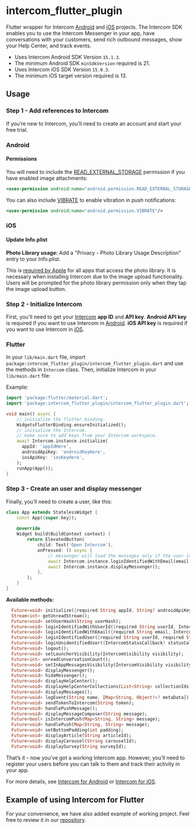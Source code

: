 # intercom_flutter_plugin

Flutter wrapper for Intercom [Android](https://github.com/intercom/intercom-android) and [iOS](https://github.com/intercom/intercom-ios) projects. The Intercom SDK enables you to use the Intercom Messenger in your app, have conversations with your customers, send rich outbound messages, show your Help Center, and track events.

- Uses Intercom Android SDK Version `15.1.3`.
- The minimum Android SDK `minSdkVersion` required is 21.
- Uses Intercom iOS SDK Version `15.0.3`.
- The minimum iOS target version required is 13.

## Usage

### Step 1 - Add references to Intercom
If you’re new to Intercom, you’ll need to create an account and start your free trial.

### Android

#### Permissions
You will need to include the [READ_EXTERNAL_STORAGE](http://developer.android.com/reference/android/Manifest.permission.html#READ_EXTERNAL_STORAGE) permission if you have enabled image attachments:

```xml
<uses-permission android:name="android.permission.READ_EXTERNAL_STORAGE"/>
```

You can also include [VIBRATE](https://developer.android.com/reference/android/Manifest.permission.html#VIBRATE) to enable vibration in push notifications:

```xml
<uses-permission android:name="android.permission.VIBRATE"/>
```

### iOS

#### Update Info.plist
**Photo Library usage:**
Add a "Privacy - Photo Library Usage Description" entry to your Info.plist.

This is [required by Apple](https://developer.apple.com/library/archive/qa/qa1937/_index.html) for all apps that access the photo library. It is necessary when installing Intercom due to the image upload functionality. Users will be prompted for the photo library permission only when they tap the image upload button.

### Step 2 - Initialize Intercom
First, you'll need to get your [Intercom](https://www.intercom.com/) **app ID** and **API key**. **Android API key** is required if you want to use Intercom in [Android](https://app.intercom.com/a/apps/_/settings/android). **iOS API key** is required if you want to use Intercom in [iOS](https://app.intercom.com/a/apps/_/settings/ios).

### Flutter
In your `lib/main.dart` file, import `package:intercom_flutter_plugin/intercom_flutter_plugin.dart` and use the methods in `Intercom` class. Then, initialize Intercom in your `lib/main.dart` file:

Example:
```dart
import 'package:flutter/material.dart';
import 'package:intercom_flutter_plugin/intercom_flutter_plugin.dart';

void main() async {
    // initialize the flutter binding.
    WidgetsFlutterBinding.ensureInitialized();
    // initialize the Intercom.
    // make sure to add keys from your Intercom workspace.
    await Intercom.instance.initialize(
      appId: 'appIdHere',
      androidApiKey: 'androidKeyHere',
      iosApiKey: 'iosKeyHere',
    );
    runApp(App());
}
```

### Step 3 - Create an user and display messenger
Finally, you’ll need to create a user, like this:
```dart
class App extends StatelessWidget {
    const App({super.key});
  
    @override
    Widget build(BuildContext context) {
        return ElevatedButton(
            child: Text('Open Intercom'),
            onPressed: () async {
                // messenger will load the messages only if the user is registered in Intercom.
                await Intercom.instance.loginIdentifiedWithEmail(email: 'example@test.com');
                await Intercom.instance.displayMessenger();
            },
        );
    }
}
```
**Available methods:**
```dart
  Future<void> initialize({required String appId, String? androidApiKey, String? iosApiKey});
  Stream<int> getUnreadStream();
  Future<void> setUserHash(String userHash);
  Future<void> loginIdentifiedWithUserId({required String userId, IntercomStatusCallback? statusCallback});
  Future<void> loginIdentifiedWithEmail({required String email, IntercomStatusCallback? statusCallback});
  Future<void> loginIdentifiedUser({required String userId, required String email, IntercomStatusCallback? statusCallback});
  Future<void> loginUnidentifiedUser({IntercomStatusCallback? statusCallback});
  Future<void> logout();
  Future<void> setLauncherVisibility(IntercomVisibility visibility);
  Future<int> unreadConversationCount();
  Future<void> setInAppMessagesVisibility(IntercomVisibility visibility);
  Future<void> displayMessenger();
  Future<void> hideMessenger();
  Future<void> displayHelpCenter();
  Future<void> displayHelpCenterCollections(List<String> collectionIds);
  Future<void> displayMessages();
  Future<void> logEvent(String name, [Map<String, Object?>? metaData]);
  Future<void> sendTokenToIntercom(String token);
  Future<void> handlePushMessage();
  Future<void> displayMessageComposer(String message);
  Future<bool> isIntercomPush(Map<String, String> message);
  Future<void> handlePush(Map<String, String> message);
  Future<void> setBottomPadding(int padding);
  Future<void> displayArticle(String articleId);
  Future<void> displayCarousel(String carouselId);
  Future<void> displaySurvey(String surveyId);
```
That’s it - now you’ve got a working Intercom app. However, you’ll need to register your users before you can talk to them and track their activity in your app.

For more details, see [Intercom for Android](https://developers.intercom.com/installing-intercom/docs/android-installation) or [Intercom for iOS](https://developers.intercom.com/installing-intercom/docs/ios-installation).

## Example of using Intercom for Flutter
For your convenience, we have also added example of working project. Feel free to review it in our [repository](https://github.com/chuvakpavel/IntercomeFlutter/tree/main/intercom_flutter_plugin/example).
